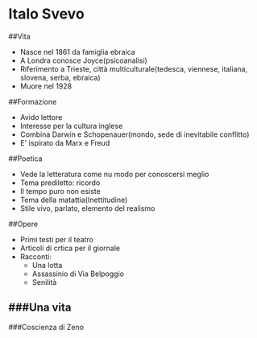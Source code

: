 # Italo Svevo

##Vita
- Nasce nel 1861 da famiglia ebraica
- A Londra conosce Joyce(psicoanalisi)
- Riferimento a Trieste, città multiculturale(tedesca, viennese, italiana, slovena, serba, ebraica)
- Muore nel 1928

##Formazione
- Avido lettore
- Interesse per la cultura inglese
- Combina Darwin e Schopenauer(mondo, sede di inevitabile conflitto)
- E' ispirato da Marx e Freud

##Poetica
- Vede la letteratura come nu modo per conoscersi meglio
- Tema prediletto: ricordo
- Il tempo puro non esiste
- Tema della matattia(Inettitudine)
- Stile vivo, parlato, elemento del realismo

##Opere
- Primi testi per il teatro
- Articoli di crtica per il giornale
- Racconti:
    - Una lotta
    - Assassinio di Via Belpoggio
    - Senilità

###Una vita
-


###Coscienza di Zeno
